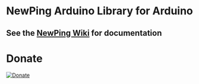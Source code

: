 # NewPing Arduino Library for Arduino

## See the [NewPing Wiki](https://bitbucket.org/teckel12/arduino-new-ping/wiki/Home) for documentation

# Donate 
[![Donate](https://www.paypalobjects.com/en_US/i/btn/btn_donate_LG.gif)](https://www.paypal.me/eagleanurag/5usd)
